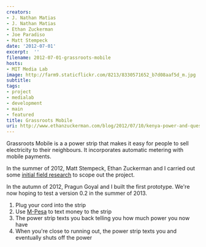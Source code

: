 ```yaml
---
creators:
- J. Nathan Matias
- J. Nathan Matias
- Ethan Zuckerman
- Joe Paradiso
- Matt Stempeck
date: '2012-07-01'
excerpt:  ''
filename: 2012-07-01-grassroots-mobile
hosts:
- MIT Media Lab
image: http://farm9.staticflickr.com/8213/8330571652_b7d08aaf5d_m.jpg
subtitle: 
tags:
- project
- medialab
- development
- main
- featured
title: Grassroots Mobile
uri: http://www.ethanzuckerman.com/blog/2012/07/10/kenya-power-and-questioning-my-assumptions/
---
```


<p>Grassroots Mobile is a a power strip that makes it easy for people to sell electricity to their neighbours. It incorporates automatic metering with mobile payments.</p>
<p>In the summer of 2012, Matt Stempeck, Ethan Zuckerman and I carried out some  <a href="http://www.ethanzuckerman.com/blog/2012/07/10/kenya-power-and-questioning-my-assumptions/">initial field research</a> to scope out the project.</p> 

<p>In the autumn of 2012, Pragun Goyal and I built the first prototype. We're now hoping to test a version 0.2 in the summer of 2013.</p>

<ol>
<li>Plug your cord into the strip</li>
<li>Use <a href="http://en.wikipedia.org/wiki/M-Pesa">M-Pesa</a> to text money to the strip</li>
<li>The power strip texts you back telling you how much power you now have</li>
<li>When you're close to running out, the power strip texts you and eventually shuts off the power</li>
</ol>
